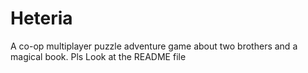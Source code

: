 # Heteria
A co-op multiplayer puzzle adventure game about two brothers and a magical book. Pls Look at the README file
